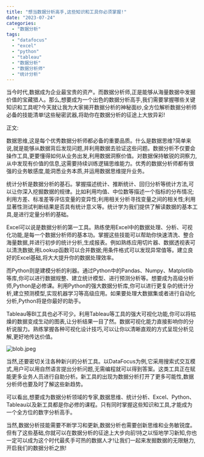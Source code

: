 ```yaml
---
title: "想当数据分析高手,这些知识和工具你必须掌握!"
date: "2023-07-24"
categories: 
  - "数据分析"
tags: 
  - "datafocus"
  - "excel"
  - "python"
  - "tableau"
  - "数据分析"
  - "数据分析师"
  - "统计分析"
---
```


当今时代,数据成为企业最宝贵的资产。而数据分析师,正是能够从海量数据中发掘价值的宝藏猎人。那么,想要成为一个出色的数据分析高手,我们需要掌握哪些关键知识和工具呢?今天就让我为大家揭开数据分析的神秘面纱,全方位解析数据分析师必备的技能清单!这些秘密武器,将助你在数据分析的征途上大放异彩!

正文:

数据思维,这是每个优秀数据分析师都必备的重要品质。什么是数据思维?简单来说,就是能够从数据背后发现问题,并利用数据去验证这些问题。数据分析不仅要会操作工具,更要懂得如何从业务出发,利用数据洞察价值。对数据保持敏锐的洞察力,从中发现有价值的信息,这需要持续训练逻辑思维能力。优秀的数据分析师都有很强的业务敏感度,能洞悉业务本质,并运用数据思维提升业务。

统计分析是数据分析的基石。掌握描述统计、推断统计、回归分析等统计方法,可以让你深入挖掘数据的规律。比如利用均值、中位数等描述一个指标的分布情况;利用方差、标准差等评估变量的变异性;利用相关分析寻找变量之间的相关性;利用显著性测试判断结果是否具有统计意义等。统计学为我们提供了解读数据的基本工具,是进行定量分析的基础。

Excel可以说是数据分析的第一工具。熟练使用Excel中的数据处理、分析、可视化功能,是每一个数据分析师的基本功。掌握这些技能可以帮助你快速清洗、整合海量数据,并进行初步的统计分析,生成报表。例如熟练应用切片器、数据透视表可以清洗数据;用Lookup函数可以合并数据;用条件格式可以发现异常值等。建立良好的Excel基础,将大大提升你的数据处理效率。

而Python则是建模分析的利器。通过Python中的Pandas、Numpy、Matplotlib等库,你可以进行数据规整、建立统计模型、进行预测分析等。想要成为高级分析师,Python是必修课。利用Python的强大数据分析库,你可以进行更复杂的统计分析,建立预测模型,实现机器学习等高级应用。如果要处理大数据集或者进行自动化分析,Python将是你最好的助手。

Tableau等BI工具也必不可少。利用Tableau等工具的强大可视化功能,你可以将枯燥的数据变成生动的图表,让分析结果一目了然。数据可视化能力直接影响你的分析说服力。熟练掌握各种可视化设计技巧,可以让你以清晰直观的方式呈现分析见解,更好地传达价值。

![blob.jpeg](images/1664243846-blob-jpeg.jpeg)

当然,还要密切关注各种新兴的分析工具。以DataFocus为例,它采用搜索式交互模式,用户可以用自然语言提出分析问题,无需编程就可以得到答案。这类工具正在赋能更多业务人员进行自助分析。新工具的出现为数据分析打开了更多可能性,数据分析师也要及时了解这些新趋势。

可以看出,想要成为数据分析领域的专家,数据思维、统计分析、Excel、Python、Tableau以及新工具都是你必修的课程。只有同时掌握这些知识和工具,才能成为一个全方位的数字分析高手。

当然,数据分析技能需要不断学习和更新,数据分析也需要创新思维和业务敏锐度。但有了这些基础,你就可以在数据分析的征途上大步向前!持之以恒地学习新知,你也一定可以成为这个时代最炙手可热的数据人才!让我们一起来发掘数据的无限魅力,开启我们的数据分析之旅!
